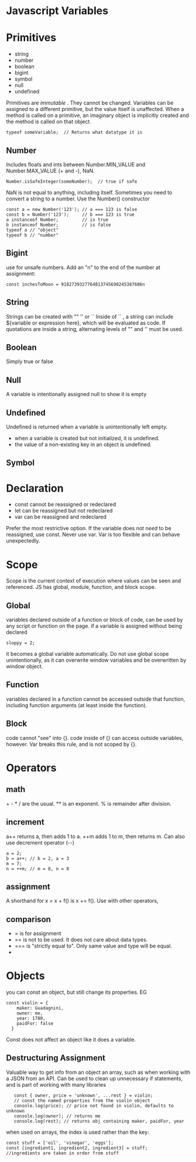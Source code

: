 ﻿# Javascript Variables
# Primitives
- string
- number 
- boolean
- bigint
- symbol
- null
- undefined

Primitives are *immutable* . They cannot be changed.  Variables can be assigned to a different primitive, but the value itself is unaffected. When a method is called on a primitive, an imaginary object is implicitly created and the method is called on that object. 

    typeof someVariable;  // Returns what datatype it is

## Number
Includes floats and ints between Number.MIN_VALUE and Number.MAX_VALUE (+ and -), NaN.

    Number.isSafeInteger(someNumber);  // true if safe
    
NaN is not equal to anything, including itself.
Sometimes you need to convert a string to a number. Use the Number() constructor

    const a = new Number('123'); // a === 123 is false
    const b = Number('123');     // b === 123 is true
    a instanceof Number;         // is true
    b instanceof Number;         // is false
    typeof a // "object"
    typeof b // "number"

## Bigint
use for unsafe numbers. Add an "n" to the end of the number at assignment:

    const inchesToMoon = 9182739327764813745698245387686n
## String
Strings can be created with "" '' or  \`\`
Inside of `` , a string can include  ${variable or expression here}, which will be evaluated as code.
If quotations are inside a string, alternating levels of "" and '' must be used. 
## Boolean
Simply true or false
## Null
A variable is intentionally assigned null to show it is empty
## Undefined
Undefined is returned when a variable is unintentionally left empty.
- when a variable is created but not initialized, it is undefined.
- the value of a non-existing key in an object is undefined.
## Symbol
# Declaration
- const cannot be reassigned or redeclared
- let can be reassigned but not redeclared
- var can be reassigned and redeclared

Prefer the most restrictive option. If the variable does not *need* to be reassigned, use const. Never use var. Var is too flexible and can behave unexpectedly.
# Scope
Scope is the current context of execution where values can be seen and referenced. JS has global, module, function, and block scope.
## Global
variables declared outside of a function or block of code, can be used by any script or function on the page.  if a variable is assigned without being declared 

    sloppy = 2;
    
it becomes a global variable automatically. Do not use global scope unintentionally, as it can overwrite window variables and be overwritten by window object.
## Function
variables declared in a function cannot be accessed outside that function, including function arguments (at least inside the function).
## Block
code cannot "see" into {}. code inside of {} can access outside variables, however.  Var breaks this rule, and is not scoped by {}.

# Operators
## math
\+ - * / are the usual. \** is an exponent. % is remainder after division.
## increment
a++  returns a, then adds 1 to a. ++m adds 1 to m, then returns m. Can also use decrement operator (--)

    a = 2;
    b = a++; // b = 2, a = 3
    m = 7;
    n = ++m; // m = 8, n = 8

## assignment
A shorthand for x = x + f() is x += f(). Use with other operators, 
## comparison
- = is for assignment
- == is not to be used. It does not care about data types.
- === is "strictly equal to". Only same value and type will be equal.
- 
# Objects
you can const an object, but still change its properties. EG

    const violin = {
	    maker: Guadagnini,
	    owner: me,
	    year: 1780,
	    paidFor: false
	  }
Const does not affect an object like it does a variable.  
## Destructuring Assignment
Valuable way to get info from an object an array, such as when working with a JSON from an API. Can be used to clean up unnecessary if statements, and is part of working with many libraries

       const { owner, price = 'unknown', ...rest } = violin; 
       // const the named properties from the violin object
       console.log(price); // price not found in violin, defaults to unknown
       console.log(owner); // returns me
       console.log(rest); // returns obj containing maker, paidFor, year
    
when used on arrays, the index is used rather than the key:

    const stuff = ['oil', 'vinegar', 'eggs'];
    const [ingredient1, ingredient2, ingredient3] = stuff;
    //ingredients are taken in order from stuff
    

